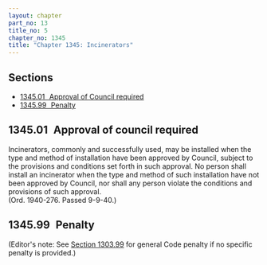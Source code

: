 ```yaml
---
layout: chapter
part_no: 13
title_no: 5
chapter_no: 1345
title: "Chapter 1345: Incinerators"
---
```


## Sections

* [1345.01   Approval of Council required](#134501-approval-of-council-required)
* [1345.99   Penalty](#134599-penalty)

## 1345.01   Approval of council required

Incinerators, commonly and successfully used, may be installed when the type
and method of installation have been approved by Council, subject to the
provisions and conditions set forth in such approval. No person shall install
an incinerator when the type and method of such installation have not been
approved by Council, nor shall any person violate the conditions and provisions
of such approval.\
(Ord. 1940-276. Passed 9-9-40.)

## 1345.99   Penalty

(Editor's note: See [Section 1303.99][CF Section 1303.99] for general Code
penalty if no specific penalty is provided.)

[CF Section 1303.99]:</chapters/chapter-1303-inspections-enforcement-and-penalty/#130399-general-code-penalty>
